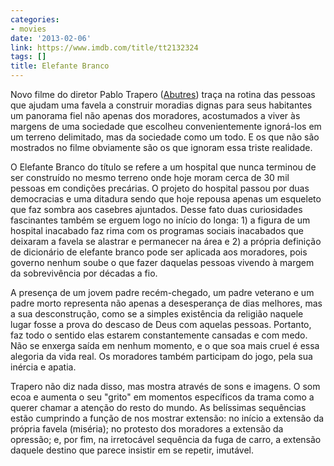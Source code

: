 ```yaml
---
categories:
- movies
date: '2013-02-06'
link: https://www.imdb.com/title/tt2132324
tags: []
title: Elefante Branco
---
```


Novo filme do diretor Pablo Trapero ([Abutres]) traça na rotina das pessoas que ajudam uma favela a construir moradias dignas para seus habitantes um panorama fiel não apenas dos moradores, acostumados a viver às margens de uma sociedade que escolheu convenientemente ignorá-los em um terreno delimitado, mas da sociedade como um todo. E os que não são mostrados no filme obviamente são os que ignoram essa triste realidade.

O Elefante Branco do título se refere a um hospital que nunca terminou de ser construído no mesmo terreno onde hoje moram cerca de 30 mil pessoas em condições precárias. O projeto do hospital passou por duas democracias e uma ditadura sendo que hoje repousa apenas um esqueleto que faz sombra aos casebres ajuntados. Desse fato duas curiosidades fascinantes também se erguem logo no início do longa: 1) a figura de um hospital inacabado faz rima com os programas sociais inacabados que deixaram a favela se alastrar e permanecer na área e 2) a própria definição de dicionário de elefante branco pode ser aplicada aos moradores, pois governo nenhum soube o que fazer daquelas pessoas vivendo à margem da sobrevivência por décadas a fio.

A presença de um jovem padre recém-chegado, um padre veterano e um padre morto representa não apenas a desesperança de dias melhores, mas a sua desconstrução, como se a simples existência da religião naquele lugar fosse a prova do descaso de Deus com aquelas pessoas. Portanto, faz todo o sentido elas estarem constantemente cansadas e com medo. Não se enxerga saída em nenhum momento, e o que soa mais cruel é essa alegoria da vida real. Os moradores também participam do jogo, pela sua inércia e apatia.

Trapero não diz nada disso, mas mostra através de sons e imagens. O som ecoa e aumenta o seu "grito" em momentos específicos da trama como a querer chamar a atenção do resto do mundo. As belíssimas sequências estão cumprindo a função de nos mostrar extensão: no início a extensão da própria favela (miséria); no protesto dos moradores a extensão da opressão; e, por fim, na irretocável sequência da fuga de carro, a extensão daquele destino que parece insistir em se repetir, imutável.

[Abutres]: /abutres